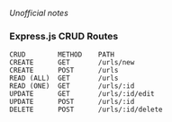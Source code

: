 
*Unofficial notes*
### Express.js CRUD Routes
```
CRUD        METHOD    PATH
CREATE      GET       /urls/new
CREATE      POST      /urls
READ (ALL)  GET       /urls
READ (ONE)  GET       /urls/:id
UPDATE      GET       /urls/:id/edit
UPDATE      POST      /urls/:id
DELETE      POST      /urls/:id/delete          

```